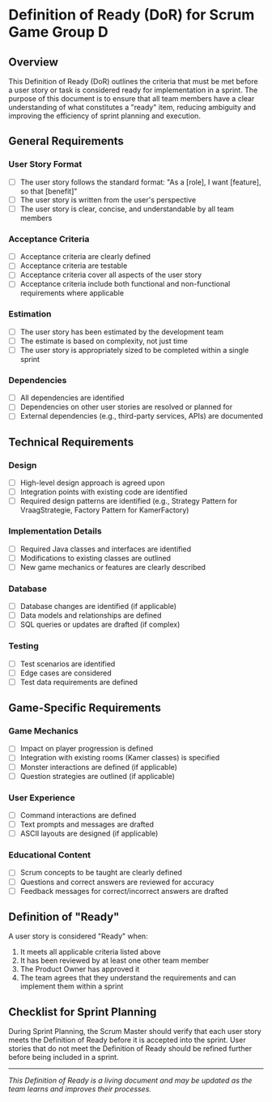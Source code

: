 # Definition of Ready (DoR) for Scrum Game Group D

## Overview
This Definition of Ready (DoR) outlines the criteria that must be met before a user story or task is considered ready for implementation in a sprint. The purpose of this document is to ensure that all team members have a clear understanding of what constitutes a "ready" item, reducing ambiguity and improving the efficiency of sprint planning and execution.

## General Requirements

### User Story Format
- [ ] The user story follows the standard format: "As a [role], I want [feature], so that [benefit]"
- [ ] The user story is written from the user's perspective
- [ ] The user story is clear, concise, and understandable by all team members

### Acceptance Criteria
- [ ] Acceptance criteria are clearly defined
- [ ] Acceptance criteria are testable
- [ ] Acceptance criteria cover all aspects of the user story
- [ ] Acceptance criteria include both functional and non-functional requirements where applicable

### Estimation
- [ ] The user story has been estimated by the development team
- [ ] The estimate is based on complexity, not just time
- [ ] The user story is appropriately sized to be completed within a single sprint

### Dependencies
- [ ] All dependencies are identified
- [ ] Dependencies on other user stories are resolved or planned for
- [ ] External dependencies (e.g., third-party services, APIs) are documented

## Technical Requirements

### Design
- [ ] High-level design approach is agreed upon
- [ ] Integration points with existing code are identified
- [ ] Required design patterns are identified (e.g., Strategy Pattern for VraagStrategie, Factory Pattern for KamerFactory)

### Implementation Details
- [ ] Required Java classes and interfaces are identified
- [ ] Modifications to existing classes are outlined
- [ ] New game mechanics or features are clearly described

### Database
- [ ] Database changes are identified (if applicable)
- [ ] Data models and relationships are defined
- [ ] SQL queries or updates are drafted (if complex)

### Testing
- [ ] Test scenarios are identified
- [ ] Edge cases are considered
- [ ] Test data requirements are defined

## Game-Specific Requirements

### Game Mechanics
- [ ] Impact on player progression is defined
- [ ] Integration with existing rooms (Kamer classes) is specified
- [ ] Monster interactions are defined (if applicable)
- [ ] Question strategies are outlined (if applicable)

### User Experience
- [ ] Command interactions are defined
- [ ] Text prompts and messages are drafted
- [ ] ASCII layouts are designed (if applicable)

### Educational Content
- [ ] Scrum concepts to be taught are clearly defined
- [ ] Questions and correct answers are reviewed for accuracy
- [ ] Feedback messages for correct/incorrect answers are drafted

## Definition of "Ready"
A user story is considered "Ready" when:
1. It meets all applicable criteria listed above
2. It has been reviewed by at least one other team member
3. The Product Owner has approved it
4. The team agrees that they understand the requirements and can implement them within a sprint

## Checklist for Sprint Planning
During Sprint Planning, the Scrum Master should verify that each user story meets the Definition of Ready before it is accepted into the sprint. User stories that do not meet the Definition of Ready should be refined further before being included in a sprint.

---

*This Definition of Ready is a living document and may be updated as the team learns and improves their processes.*
